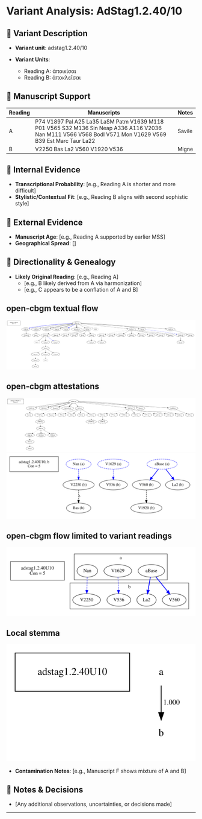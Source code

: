 # Variant Analysis: AdStag1.2.40/10

## 📌 Variant Description
- **Variant unit**: adstag1.2.40/10

- **Variant Units**: 
  - Reading A: ἀποικίσαι
  - Reading B: ἀποκλεῖσαι 

## 🧬 Manuscript Support
| Reading | Manuscripts | Notes |
|--------|-------------|-------|
| A      | P74 V1897 Pal A25 La35 LaSM Patm V1639 M118 P01 V565 S32 M136 Sin Neap A336 A116 V2036 Nan M111 V566 V568 Bodl V571 Mon V1629 V569 B39 Est Marc Taur La22 | Savile |
| B      | V2250 Bas La2 V560 V1920 V536 | Migne |


## 🧠 Internal Evidence
- **Transcriptional Probability**: [e.g., Reading A is shorter and more difficult]
- **Stylistic/Contextual Fit**: [e.g., Reading B aligns with second sophistic style]

## 🧭 External Evidence
- **Manuscript Age**: [e.g., Reading A supported by earlier MSS]
- **Geographical Spread**: []

## 🔄 Directionality & Genealogy
- **Likely Original Reading**: [e.g., Reading A]
  - [e.g., B likely derived from A via harmonization]
  - [e.g., C appears to be a conflation of A and B]
## open-cbgm textual flow ##
![adstag1.2.40U10](flow/adstag1.2.40U10-textual-flow.svg "adstag1.2.40U10")
## open-cbgm attestations ##
![adstag1.2.40U10Ra](attestations/adstag1.2.40U10Ra-coherence-attestations.svg "adstag1.2.40U10Ra")
![adstag1.2.40U10Rb](attestations/adstag1.2.40U10Rb-coherence-attestations.svg "adstag1.2.40U10Rb")
## open-cbgm flow limited to variant readings ##
![adstag1.2.40U10](variants/adstag1.2.40U10-coherence-variants.svg "adstag1.2.40U10")
## Local stemma ##
![adstag1.2.40U10](local/adstag1.2.40U10-local-stemma.svg "adstag1.2.40U10")

- **Contamination Notes**: [e.g., Manuscript F shows mixture of A and B]

## 📝 Notes & Decisions
- [Any additional observations, uncertainties, or decisions made]

---